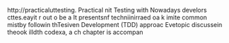 
http://practicaluttesting.
Practical nit Testing with 
Nowadays develors cttes.eayit  r out o be a
It presentsnf techniinirraed oa  k imite common mistby followin thTesiven Development (TDD) approac Evetopic discussein theook  illdth codexa, a ch chapter is accompan













